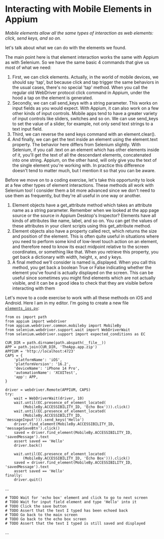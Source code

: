 # Interacting with Mobile Elements in Appium

*Mobile elements allow all the same types of interaction as web elements: click, send keys, and so on.*

let's talk about what we can do with the elements we found.

The main point here is that element interaction works the same with Appium as with Selenium. So we have the same basic 4 commands that give us most of what we need:

1. First, we can click elements. Actually, in the world of mobile devices, we should say 'tap', but because click and tap trigger the same behaviors in the usual cases, there's no special 'tap' method. When you call the regular old WebDriver protocol click command in Appium, under the hood a tap on the element is generated.
2. Secondly, we can call send_keys with a string parameter. This works on input fields as you would expect. With Appium, it can also work on a few other kinds of input controls. Mobile apps tend to have a greater variety of input controls like sliders, switches and so on. We can use send_keys to set the value of a slider, for example, not only send text strings to a text input field.
3. Third, we can reverse the send keys command with an element.clear().
4. And finally, we can get the text inside an element using the element.text property. The behavior here differs from Selenium slightly. With Selenium, if you call .text on an element which has other elements inside of it, you'll get the text of all the descendant elements, concatenated into one string. Appium, on the other hand, will only give you the text of the single element you're working with. In practice this difference doesn't tend to matter much, but I mention it so that you can be aware.

Before we move on to a coding exercise, let's take this opportunity to look at a few other types of element interactions. These methods all work with Selenium too! I consider them a bit more advanced since we don't need to use them as frequently, but they're all useful in one way or another.

1. Element objects have a get_attribute method which takes an attribute name as a string parameter. Remember when we looked at the app page source or the source in Appium Desktop's Inspector? Elements have all kinds of attributes like name, label, and so on. You can get the values of these attributes in your client scripts using this get_attribute method.
2. Element objects also have a property called rect, which returns the size and position of the element. This is often quite useful in situations where you need to perform some kind of low-level touch action on an element, and therefore need to know its exact midpoint relative to the screen coordinates, or something like that. When you retrieve this property, you get back a dictionary with width, height, x, and y keys.
3. A final method we'll consider is named is_displayed. When you call this method, you get back a boolean True or False indicating whether the element you've found is actually displayed on the screen. This can be useful since sometimes you might find elements which are not actually visible, and it can be a good idea to check that they are visible before interacting with them

Let's move to a code exercise to work with all these methods on iOS and Android. Here I am in my editor. I'm going to create a new file [<code>elements_ios.py</code>](https://github.com/lana-20/appium-elements-interaction/blob/main/elements_ios.py):

    from os import path
    from appium import webdriver
    from appium.webdriver.common.mobileby import MobileBy
    from selenium.webdriver.support.wait import WebDriverWait
    from selenium.webdriver.support import expected_conditions as EC

    CUR_DIR = path.dirname(path.abspath(__file__))
    APP = path.join(CUR_DIR, 'TheApp.app.zip')
    APPIUM = 'http://localhost:4723'
    CAPS = {
        'platformName': 'iOS',
        'platformVersion': '16.2',
        'deviceName': 'iPhone 14 Pro',
        'automationName': 'XCUITest',
        'app': APP,
    }

    driver = webdriver.Remote(APPIUM, CAPS)
    try:
        wait = WebDriverWait(driver, 10)
        wait.until(EC.presence_of_element_located(
            (MobileBy.ACCESSIBILITY_ID, 'Echo Box'))).click()
        wait.until(EC.presence_of_element_located(
            (MobileBy.ACCESSIBILITY_ID, 'messageInput'))).send_keys('Hello')
        driver.find_element(MobileBy.ACCESSIBILITY_ID, 'messageSaveBtn').click()
        saved = driver.find_element(MobileBy.ACCESSIBILITY_ID, 'savedMessage').text
        assert saved == 'Hello'
        driver.back()

        wait.until(EC.presence_of_element_located(
            (MobileBy.ACCESSIBILITY_ID, 'Echo Box'))).click()
        saved = driver.find_element(MobileBy.ACCESSIBILITY_ID, 'savedMessage').text
        assert saved == 'Hello'
    finally:
        driver.quit()


...

    # TODO Wait for 'echo box' element and click to go to next screen
    # TODO Wait for input field element and type 'Hello' into it
    # TODO Click the save button
    # TODO Assert that the text I typed has been echoed back
    # TODO Go back to the main screen
    # TODO Go back to the echo box screen
    # TODO Assert that the text I typed is still saved and displayed


...







